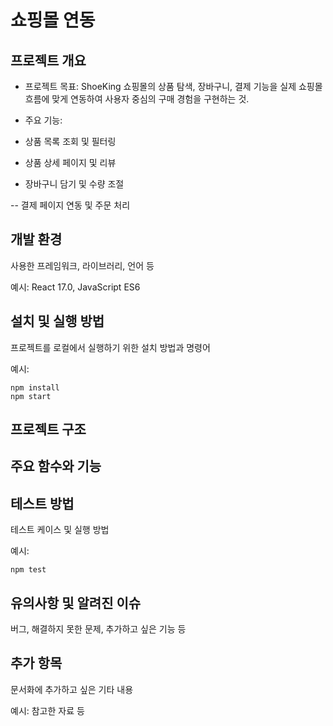 # 쇼핑몰 연동

## 프로젝트 개요

- 프로젝트 목표: ShoeKing 쇼핑몰의 상품 탐색, 장바구니, 결제 기능을 실제 쇼핑몰 흐름에 맞게 연동하여 사용자 중심의 구매 경험을 구현하는 것.

- 주요 기능:

- 상품 목록 조회 및 필터링

- 상품 상세 페이지 및 리뷰

- 장바구니 담기 및 수량 조절

-- 결제 페이지 연동 및 주문 처리

## 개발 환경

사용한 프레임워크, 라이브러리, 언어 등

예시: React 17.0, JavaScript ES6

## 설치 및 실행 방법

프로젝트를 로컬에서 실행하기 위한 설치 방법과 명령어

예시:
```
npm install
npm start
```

## 프로젝트 구조

## 주요 함수와 기능


## 테스트 방법

테스트 케이스 및 실행 방법

예시:
```
npm test
```

## 유의사항 및 알려진 이슈

버그, 해결하지 못한 문제, 추가하고 싶은 기능 등

## 추가 항목

문서화에 추가하고 싶은 기타 내용

예시: 참고한 자료 등
